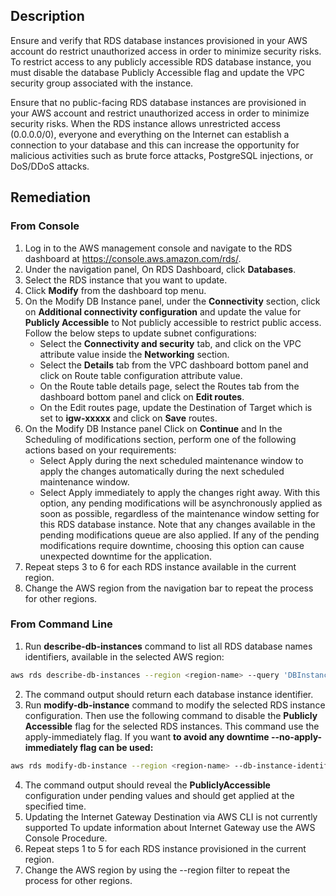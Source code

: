 ## Description

Ensure and verify that RDS database instances provisioned in your AWS account do restrict unauthorized access in order to minimize security risks. To restrict access to any publicly accessible RDS database instance, you must disable the database Publicly Accessible flag and update the VPC security group associated with the instance.

Ensure that no public-facing RDS database instances are provisioned in your AWS account and restrict unauthorized access in order to minimize security risks. When the RDS instance allows unrestricted access (0.0.0.0/0), everyone and everything on the Internet can establish a connection to your database and this can increase the opportunity for malicious activities such as brute force attacks, PostgreSQL injections, or DoS/DDoS attacks.

## Remediation

### From Console

1. Log in to the AWS management console and navigate to the RDS dashboard at https://console.aws.amazon.com/rds/.
2. Under the navigation panel, On RDS Dashboard, click **Databases**.
3. Select the RDS instance that you want to update.
4. Click **Modify** from the dashboard top menu.
5. On the Modify DB Instance panel, under the **Connectivity** section, click on **Additional connectivity configuration** and update the value for **Publicly Accessible** to Not publicly accessible to restrict public access. Follow the below steps to update subnet configurations:
   * Select the **Connectivity and security** tab, and click on the VPC attribute value inside the **Networking** section.
   * Select the **Details** tab from the VPC dashboard bottom panel and click on Route table configuration attribute value.
   * On the Route table details page, select the Routes tab from the dashboard bottom panel and click on **Edit routes**.
   * On the Edit routes page, update the Destination of Target which is set to **igw-xxxxx** and click on **Save** routes.
6. On the Modify DB Instance panel Click on **Continue** and In the Scheduling of modifications section, perform one of the following actions based on your requirements:
   * Select Apply during the next scheduled maintenance window to apply the changes automatically during the next scheduled maintenance window.
   * Select Apply immediately to apply the changes right away. With this option, any pending modifications will be asynchronously applied as soon as possible, regardless of the maintenance window setting for this RDS database instance. Note that any changes available in the pending modifications queue are also applied. If any of the pending modifications require downtime, choosing this option can cause unexpected downtime for the application.
7. Repeat steps 3 to 6 for each RDS instance available in the current region.
8. Change the AWS region from the navigation bar to repeat the process for other regions.

### From Command Line

1. Run **describe-db-instances** command to list all RDS database names identifiers, available in the selected AWS region:

```bash
aws rds describe-db-instances --region <region-name> --query 'DBInstances[*].DBInstanceIdentifier'
```

2. The command output should return each database instance identifier.
3. Run **modify-db-instance** command to modify the selected RDS instance configuration. Then use the following command to disable the **Publicly Accessible** flag for the selected RDS instances. This command use the apply-immediately flag. If you want **to avoid any downtime --no-apply-immediately flag can be used:**

```bash
aws rds modify-db-instance --region <region-name> --db-instance-identifier <db-name> --no-publicly-accessible --apply-immediately
```

4. The command output should reveal the **PubliclyAccessible** configuration under pending values and should get applied at the specified time.
5. Updating the Internet Gateway Destination via AWS CLI is not currently supported To update information about Internet Gateway use the AWS Console Procedure.
6. Repeat steps 1 to 5 for each RDS instance provisioned in the current region.
7. Change the AWS region by using the --region filter to repeat the process for other regions.
